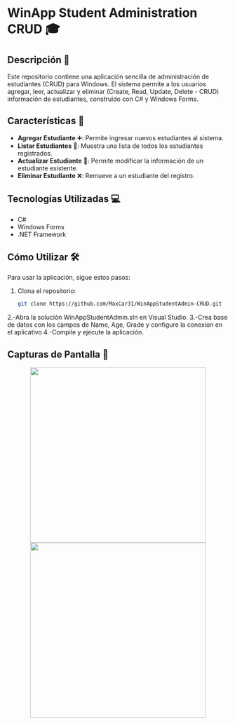 # WinApp Student Administration CRUD 🎓

## Descripción 📝
Este repositorio contiene una aplicación sencilla de administración de estudiantes (CRUD) para Windows. El sistema permite a los usuarios agregar, leer, actualizar y eliminar (Create, Read, Update, Delete - CRUD) información de estudiantes, construido con C# y Windows Forms.

## Características 🚀
- **Agregar Estudiante** ➕: Permite ingresar nuevos estudiantes al sistema.
- **Listar Estudiantes** 👀: Muestra una lista de todos los estudiantes registrados.
- **Actualizar Estudiante** 📝: Permite modificar la información de un estudiante existente.
- **Eliminar Estudiante** ❌: Remueve a un estudiante del registro.

## Tecnologías Utilizadas 💻
- C#
- Windows Forms
- .NET Framework

## Cómo Utilizar 🛠️
Para usar la aplicación, sigue estos pasos:

1. Clona el repositorio:
   ```bash
   git clone https://github.com/MaxCar31/WinAppStudentAdmin-CRUD.git

2.-Abra la solución WinAppStudentAdmin.sln en Visual Studio.
3.-Crea base de datos con los campos de Name, Age, Grade y configure la conexion en el aplicativo
4.-Compile y ejecute la aplicación.
 
## Capturas de Pantalla 📸

<p align="center">
  <img src="https://github.com/MaxCar31/MaxCar31-WinAppStudentAdmin-CRUD/assets/141116497/d0fd12a5-93d2-4cec-a6cb-f487330e03a2" width="400"/>
  <img src="https://github.com/MaxCar31/MaxCar31-WinAppStudentAdmin-CRUD/assets/141116497/b04e9c37-f816-4456-890d-83097bffc7d6" width="400"/>
</p>
